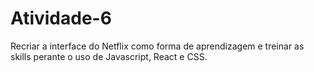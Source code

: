 # Atividade-6
Recriar a interface do Netflix como forma de aprendizagem e treinar as skills perante o uso de Javascript, React e CSS.
